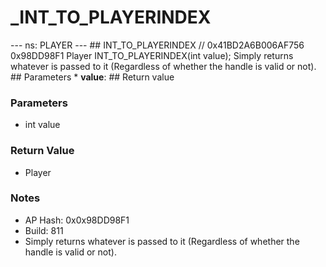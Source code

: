 # _INT_TO_PLAYERINDEX

--- ns: PLAYER --- ## INT_TO_PLAYERINDEX  // 0x41BD2A6B006AF756 0x98DD98F1 Player INT_TO_PLAYERINDEX(int value);  Simply returns whatever is passed to it (Regardless of whether the handle is valid or not).  ## Parameters * **value**:  ## Return value

### Parameters
* int value

### Return Value
* Player

### Notes
* AP Hash: 0x0x98DD98F1
* Build: 811
* Simply returns whatever is passed to it (Regardless of whether the handle is valid or not).

